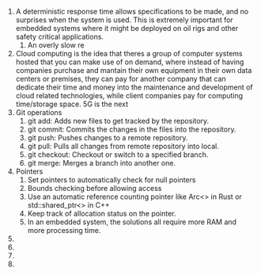 1. A deterministic  response time allows specifications to be made, and no surprises when the system is used. This is extremely important for embedded systems where it might be deployed on oil rigs and other safety critical applications.
   1. An overly slow re
2. Cloud computing is the idea that theres a group of computer systems hosted that you can make use of on demand, where instead of having companies purchase and mantain their own equipment in their own data centers or premises, they can pay for another company that can dedicate their time and money into the maintenance and development of cloud related technologies, while client companies pay for computing time/storage space.
5G is the next 
3. Git operations
   1. git add: Adds new files to get tracked by the repository.
   2. git commit: Commits the changes in the files into the repository.
   3. git push: Pushes changes to a remote repository.
   4. git pull: Pulls all changes from remote repository into local.
   5. git checkout: Checkout or switch to a specified branch.
   6. git merge: Merges a branch into another one.
4. Pointers
   1. Set pointers to automatically check for null pointers
   2. Bounds checking before allowing access
   3. Use an automatic reference counting pointer like Arc<> in Rust or std::shared_ptr<> in C++
   4. Keep track of allocation status on the pointer.
   5. In an embedded system, the solutions all require more RAM and more processing time.
5. 
6. 
7. 
8.
